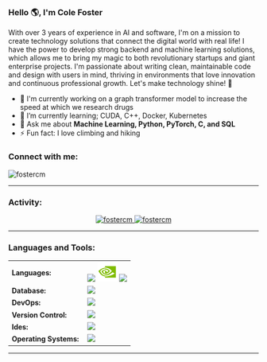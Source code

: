 <link rel="stylesheet" type='text/css' href="https://cdn.jsdelivr.net/gh/devicons/devicon@latest/devicon.min.css" />

### Hello 🌎, I'm Cole Foster

With over 3 years of experience in AI and software, I'm on a mission to create technology solutions that connect the digital world with real life! I have the power to develop strong backend and machine learning solutions, which allows me to bring my magic to both revolutionary startups and giant enterprise projects. I'm passionate about writing clean, maintainable code and design with users in mind, thriving in environments that love innovation and continuous professional growth. Let's make technology shine! 🚀


  - 🔭 I'm currently working on a graph transformer model to increase the speed at which we research drugs
  - 🌱 I’m currently learning; CUDA, C++, Docker, Kubernetes
  - 💬 Ask me about **Machine Learning, Python, PyTorch, C, and SQL**
  - ⚡ Fun fact: I love climbing and hiking

<h3 align="left">Connect with me:</h3>
<a href="https://www.linkedin.com/cole-michael-foster" target="blank"><i align="center" class="devicon-linkedin-plain colored" alt="Cole_Foster" height="40" width="60" ></i>
</a>
<p align="left"> <img src="https://komarev.com/ghpvc/?username=fostercm&label=Profile%20views&color=0e75b6&style=flat" alt="fostercm" /> </p>


------
<h3 align="left">Activity:</h3>

<div align="center">
  <a href="https://github.com/fostercm">
    <img height="180em" src="https://github-readme-stats.vercel.app/api/top-langs?username=fostercm&show_icons=true&locale=en&layout=compact&theme=tokyonight&v=9" alt="fostercm"/>
    <img height="180em" src="https://github-readme-stats.vercel.app/api?username=fostercm&show_icons=true&locale=en&layout=compact&theme=tokyonight" alt="fostercm"/>
  </a>
</div>

------
<h3 align="left">Languages and Tools:</h3>
<table>
    <tr>
        <td style="font-weight: bold; padding-right: 10px; vertical-align: center; border: none;">Languages:</td>
        <td><img height="40" src="https://skillicons.dev/icons?i=python,pytorch,c"/>&nbsp;<img src="cuda.svg", style="height: 40px"/>&nbsp;<img height="40" src="https://skillicons.dev/icons?i=golang,java,r,matlab"/></td>
    </tr>
    <tr>
        <td style="font-weight: bold; padding-right: 10px; vertical-align: center; border: none;">Database:</td>
        <td><img height="40" src="https://skillicons.dev/icons?i=mysql,postgresql,sqlite"/></td>
    </tr>
    <tr>
        <td style="font-weight: bold; padding-right: 10px; vertical-align: center; border: none;">DevOps:</td>
        <td><img height="40" src="https://skillicons.dev/icons?i=docker,kubernetes,fastapi,gin"/></td>
    </tr>
    <tr>
        <td style="font-weight: bold; padding-right: 10px; vertical-align: center; border: none;">Version Control:</td>
        <td><img height="40" src="https://skillicons.dev/icons?i=git,github,cmake"/></td>
    </tr>
    <tr>
        <td style="font-weight: bold; padding-right: 10px; vertical-align: center; border: none;">Ides:</td>
        <td><img height="40" src="https://skillicons.dev/icons?i=vscode,clion,idea"/></td>
    </tr>
    <tr>
        <td style="font-weight: bold; padding-right: 10px; vertical-align: center; border: none;">Operating Systems:</td>
        <td><img height="40" src="https://skillicons.dev/icons?i=windows,ubuntu,linux"/></td>
    </tr>
</table>

------

